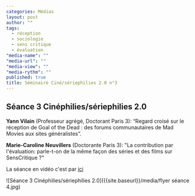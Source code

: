 ```yaml
---
categories: Médias
layout: post
author: ""
tags: 
  - réception
  - sociologie
  - sens critique
  - évaluation
"media-name": ""
"media-url": ""
"media-view": ""
"media-rythm": ""
published: true
title: Séminaire Ciné/sériephilies 2.0 n°3
---
```






## Séance 3 Cinéphilies/sériephilies 2.0

**Yann Vilain** (Professeur agrégé, Doctorant Paris 3): “Regard croisé sur le réception de Goal of the Dead : des forums communautaires de Mad Movies aux sites généralistes”.

**Marie-Caroline Neuvillers** (Doctorante Paris 3): "La contribution par l'évaluation: parle-t-on de la même façon des séries et des films sur SensCritique ?"

La séance en vidéo c'est par [ici](http://epresence.univ-paris3.fr/3/Watch/971876.aspx)

![Séance 3 Cinéphilies/sériephilies 2.0]({{site.baseurl}}/media/flyer séance 4.jpg)
